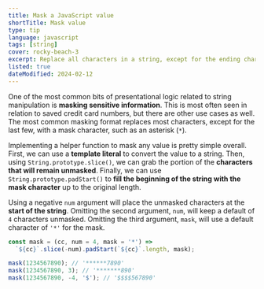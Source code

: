 ```yaml
---
title: Mask a JavaScript value
shortTitle: Mask value
type: tip
language: javascript
tags: [string]
cover: rocky-beach-3
excerpt: Replace all characters in a string, except for the ending characters, with a mask character.
listed: true
dateModified: 2024-02-12
---
```


One of the most common bits of presentational logic related to string manipulation is **masking sensitive information**. This is most often seen in relation to saved credit card numbers, but there are other use cases as well. The most common masking format replaces most characters, except for the last few, with a mask character, such as an asterisk (`*`).

Implementing a helper function to mask any value is pretty simple overall. First, we can use a **template literal** to convert the value to a string. Then, using `String.prototype.slice()`, we can grab the portion of the **characters that will remain unmasked**. Finally, we can use `String.prototype.padStart()` to **fill the beginning of the string with the mask character** up to the original length.

Using a negative `num` argument will place the unmasked characters at the **start of the string**. Omitting the second argument, `num`, will keep a default of `4` characters unmasked. Omitting the third argument, `mask`, will use a default character of `'*'` for the mask.

```js
const mask = (cc, num = 4, mask = '*') =>
  `${cc}`.slice(-num).padStart(`${cc}`.length, mask);

mask(1234567890); // '******7890'
mask(1234567890, 3); // '*******890'
mask(1234567890, -4, '$'); // '$$$$567890'
```
